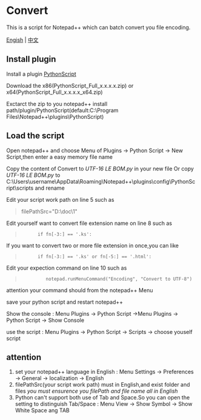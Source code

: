 # Convert
This is a script for Notepad++ which can batch convert you file encoding.

[Engish](https://github.com/sjh0020/convert/blob/master/README.md)  |  [中文](https://github.com/sjh0020/convert/blob/master/README_chs.md)

## Install plugin

Install a plugin [PythonScript](https://github.com/bruderstein/PythonScript/releases/latest)

Download the x86(PythonScript_Full_x.x.x.x.zip) or x64(PythonScript_Full_x.x.x.x_x64.zip)

Exctarct the zip to you notepad++ install path/plugin/PythonScript(default:C:\Program Files\Notepad++\plugins\PythonScript)

## Load the script

Open notepad++ and choose Menu of Plugins -> Python Script -> New Script,then enter a easy memory file name

Copy the content of Convert to _UTF-16 LE BOM.py_ in your new file
Or copy _UTF-16 LE BOM.py_ to C:\Users\username\AppData\Roaming\Notepad++\plugins\config\PythonScript\scripts and rename

Edit your script work path on line 5 such as 
> filePathSrc="D:\\doc\\1"

Edit yourself want to convert file extension name on line 8 such as
>           if fn[-3:] == '.ks':
If you want to convert two or more file extension in once,you can like
>           if fn[-3:] == '.ks' or fn[-5:] == '.html':

Edit your expection command on line 10 such as
>              notepad.runMenuCommand("Encoding", "Convert to UTF-8")
attention your command should from the notepad++ Menu

save your python script and restart notepad++

Show the console : Menu Plugins -> Python Script ->Menu Plugins -> Python Script -> Show Console

use the script : Menu Plugins -> Python Script -> Scripts -> choose youself script
## attention

1. set your notepad++ language in English : Menu Settings -> Preferences -> General -> localization -> English
2. filePathSrc(your script work path) must in English,and exist folder and files
_you must ensurence you filePath and file name all in English_
3. Python can't support both use of Tab and Space.So you can open the setting to distinguish Tab/Space : Menu View -> Show Symbol -> Show White Space ang TAB
